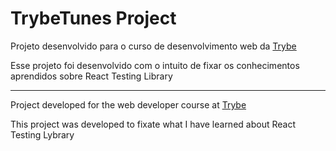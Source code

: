 # TrybeTunes Project
Projeto desenvolvido para o curso de desenvolvimento web da [Trybe](https://www.betrybe.com/)

Esse projeto foi desenvolvido com o intuito de fixar os conhecimentos aprendidos sobre React Testing Library

---
Project developed for the web developer course at [Trybe](https://www.betrybe.com/)

This project was developed to fixate what I have learned about React Testing Lybrary
